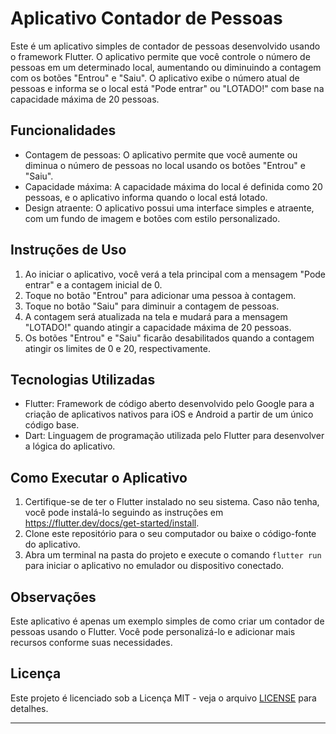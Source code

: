 # Aplicativo Contador de Pessoas

Este é um aplicativo simples de contador de pessoas desenvolvido usando o framework Flutter. O aplicativo permite que você controle o número de pessoas em um determinado local, aumentando ou diminuindo a contagem com os botões "Entrou" e "Saiu". O aplicativo exibe o número atual de pessoas e informa se o local está "Pode entrar" ou "LOTADO!" com base na capacidade máxima de 20 pessoas.

## Funcionalidades

- Contagem de pessoas: O aplicativo permite que você aumente ou diminua o número de pessoas no local usando os botões "Entrou" e "Saiu".
- Capacidade máxima: A capacidade máxima do local é definida como 20 pessoas, e o aplicativo informa quando o local está lotado.
- Design atraente: O aplicativo possui uma interface simples e atraente, com um fundo de imagem e botões com estilo personalizado.

## Instruções de Uso

1. Ao iniciar o aplicativo, você verá a tela principal com a mensagem "Pode entrar" e a contagem inicial de 0.
2. Toque no botão "Entrou" para adicionar uma pessoa à contagem.
3. Toque no botão "Saiu" para diminuir a contagem de pessoas.
4. A contagem será atualizada na tela e mudará para a mensagem "LOTADO!" quando atingir a capacidade máxima de 20 pessoas.
5. Os botões "Entrou" e "Saiu" ficarão desabilitados quando a contagem atingir os limites de 0 e 20, respectivamente.

## Tecnologias Utilizadas

- Flutter: Framework de código aberto desenvolvido pelo Google para a criação de aplicativos nativos para iOS e Android a partir de um único código base.
- Dart: Linguagem de programação utilizada pelo Flutter para desenvolver a lógica do aplicativo.

## Como Executar o Aplicativo

1. Certifique-se de ter o Flutter instalado no seu sistema. Caso não tenha, você pode instalá-lo seguindo as instruções em https://flutter.dev/docs/get-started/install.
2. Clone este repositório para o seu computador ou baixe o código-fonte do aplicativo.
3. Abra um terminal na pasta do projeto e execute o comando `flutter run` para iniciar o aplicativo no emulador ou dispositivo conectado.

## Observações

Este aplicativo é apenas um exemplo simples de como criar um contador de pessoas usando o Flutter. Você pode personalizá-lo e adicionar mais recursos conforme suas necessidades.

## Licença

Este projeto é licenciado sob a Licença MIT - veja o arquivo [LICENSE](LICENSE) para detalhes.

---
